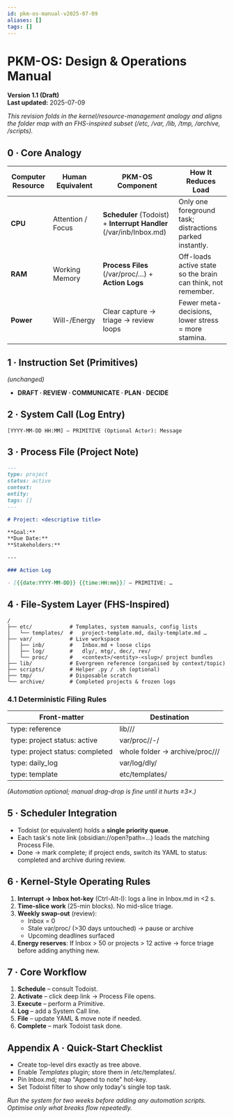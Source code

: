```yaml
---
id: pkm-os-manual-v2025-07-09
aliases: []
tags: []
---
```


# PKM-OS: Design & Operations Manual

**Version 1.1 (Draft)**  
**Last updated:** 2025-07-09

_This revision folds in the kernel/resource-management analogy and aligns the folder map with an FHS-inspired subset (/etc, /var, /lib, /tmp, /archive, /scripts)._

## 0 · Core Analogy

| **Computer Resource** | **Human Equivalent** | **PKM-OS Component**                                                | **How It Reduces Load**                                      |
| --------------------- | -------------------- | ------------------------------------------------------------------- | ------------------------------------------------------------ |
| **CPU**               | Attention / Focus    | **Scheduler** (Todoist) + **Interrupt Handler** (/var/inb/Inbox.md) | Only one foreground task; distractions parked instantly.     |
| **RAM**               | Working Memory       | **Process Files** (/var/proc/…) + **Action Logs**                   | Off-loads active state so the brain can think, not remember. |
| **Power**             | Will-/Energy         | Clear capture → triage → review loops                               | Fewer meta-decisions, lower stress = more stamina.           |

## 1 · Instruction Set (Primitives)

_(unchanged)_

- **DRAFT · REVIEW · COMMUNICATE · PLAN · DECIDE**

## 2 · System Call (Log Entry)

```
[YYYY-MM-DD HH:MM] – PRIMITIVE (Optional Actor): Message
```

## 3 · Process File (Project Note)

```markdown
---
type: project
status: active
context:
entity:
tags: []
---

# Project: <descriptive title>

**Goal:**
**Due Date:**
**Stakeholders:**

---

### Action Log

- [{{date:YYYY-MM-DD}} {{time:HH:mm}}] – PRIMITIVE: …
```

## 4 · File-System Layer (FHS-Inspired)

```
/
├── etc/            # Templates, system manuals, config lists
│   └── templates/  #   project-template.md, daily-template.md …
├── var/            # Live workspace
│   ├── inb/        #   Inbox.md + loose clips
│   ├── log/        #   dly/, mtg/, dec/, rev/
│   └── proc/       #   <context>/<entity>-<slug>/ project bundles
├── lib/            # Evergreen reference (organised by context/topic)
├── scripts/        # Helper .py / .sh (optional)
├── tmp/            # Disposable scratch
└── archive/        # Completed projects & frozen logs
```

### 4.1 Deterministic Filing Rules

| **Front-matter**                | **Destination**                                 |
| ------------------------------- | ----------------------------------------------- |
| type: reference                 | lib/<context>/<topic>/                          |
| type: project status: active    | var/proc/<context>/<entity>-<slug>/             |
| type: project status: completed | whole folder → archive/proc/<context>/<entity>/ |
| type: daily_log                 | var/log/dly/                                    |
| type: template                  | etc/templates/                                  |

_(Automation optional; manual drag-drop is fine until it hurts ≥3×.)_

## 5 · Scheduler Integration

- Todoist (or equivalent) holds a **single priority queue**.
- Each task's note link (obsidian://open?path=…) loads the matching Process File.
- Done → mark complete; if project ends, switch its YAML to status: completed and archive during review.

## 6 · Kernel-Style Operating Rules

1. **Interrupt → Inbox hot-key** (Ctrl-Alt-I): logs a line in Inbox.md in <2 s.
2. **Time-slice work** (25-min blocks). No mid-slice triage.
3. **Weekly swap-out** (review):
   - Inbox = 0
   - Stale var/proc/ (>30 days untouched) → pause or archive
   - Upcoming deadlines surfaced
4. **Energy reserves**: If Inbox > 50 or projects > 12 active → force triage before adding anything new.

## 7 · Core Workflow

1. **Schedule** – consult Todoist.
2. **Activate** – click deep link → Process File opens.
3. **Execute** – perform a Primitive.
4. **Log** – add a System Call line.
5. **File** – update YAML & move note if needed.
6. **Complete** – mark Todoist task done.

## Appendix A · Quick-Start Checklist

- Create top-level dirs exactly as tree above.
- Enable _Templates_ plugin; store them in /etc/templates/.
- Pin Inbox.md; map "Append to note" hot-key.
- Set Todoist filter to show only today's single top task.

_Run the system for two weeks before adding any automation scripts. Optimise only what breaks flow repeatedly._

